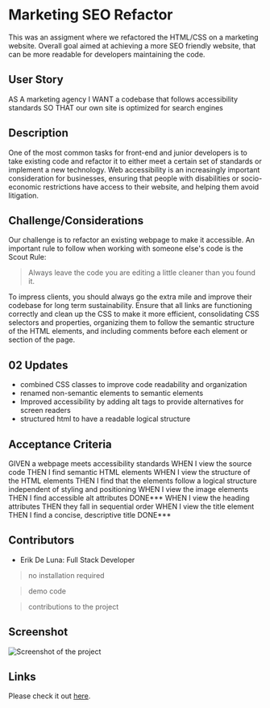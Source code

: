 # Marketing SEO Refactor

This was an assigment where we refactored the HTML/CSS on a marketing website.
Overall goal aimed at achieving a more SEO friendly website, that can be more readable for developers maintaining the code. 

## User Story

AS A marketing agency
I WANT a codebase that follows accessibility standards
SO THAT our own site is optimized for search engines

## Description

One of the most common tasks for front-end and junior developers is to take existing code and refactor it to either meet a certain set of standards or implement a new technology. Web accessibility is an increasingly important consideration for businesses, ensuring that people with disabilities or socio-economic restrictions have access to their website, and helping them avoid litigation.

## Challenge/Considerations

Our challenge is to refactor an existing webpage to make it accessible. An important rule to follow when working with someone else's code is the Scout Rule:

> Always leave the code you are editing a little cleaner than you found it.

To impress clients, you should always go the extra mile and improve their codebase for long term sustainability. Ensure that all links are functioning correctly and clean up the CSS to make it more efficient, consolidating CSS selectors and properties, organizing them to follow the semantic structure of the HTML elements, and including comments before each element or section of the page.

## 02 Updates

* combined CSS classes to improve code readability and organization
* renamed non-semantic elements to semantic elements
* Improved accessibility by adding alt tags to provide alternatives for screen readers
* structured html to have a readable logical structure

## Acceptance Criteria

GIVEN a webpage meets accessibility standards
WHEN I view the source code
THEN I find semantic HTML elements
WHEN I view the structure of the HTML elements
THEN I find that the elements follow a logical structure independent of styling and positioning
WHEN I view the image elements
THEN I find accessible alt attributes DONE***
WHEN I view the heading attributes
THEN they fall in sequential order
WHEN I view the title element
THEN I find a concise, descriptive title DONE***

## Contributors

* Erik De Luna: Full Stack Developer 

> no installation required 

> demo code 

> contributions to the project 


## Screenshot

![Screenshot of the project](https://raw.githubusercontent.com/CodingErik/Homework1/master/ScreenShot.png)

## Links
Please check it out [here](https://codingerik.github.io/Homework1/).


